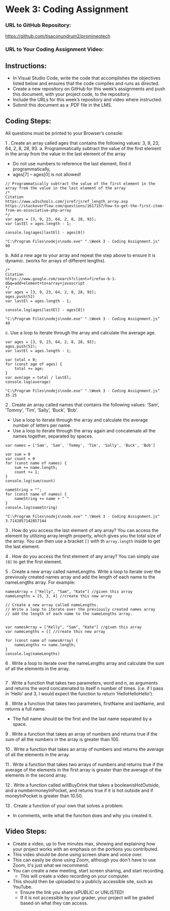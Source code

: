 # Week 3: Coding Assignment
### URL to GitHub Repository:
https://github.com/tisaconundrum2/promineotech

### URL to Your Coding Assignment Video:


## Instructions:
- In Visual Studio Code, write the code that accomplishes the objectives listed below and ensures that the code compiles and runs as directed. 
- Create a new repository on GitHub for this week’s assignments and push this document, with your project code, to the repository.
- Include the URLs for this week’s repository and video where instructed.
- Submit this document as a .PDF file in the LMS.

## Coding Steps:
All questions must be printed to your Browser’s console:

1 . Create an array called ages that contains the following values: 3, 9, 23, 64, 2, 8, 28, 93.
a. Programmatically subtract the value of the first element in the array from the value in the last element of the array
   - Do not use numbers to reference the last element, find it programmatically, 
   - ages[7] – ages[0] is not allowed!
```
// Programmatically subtract the value of the first element in the array from the value in the last element of the array
/*
Citation
https://www.w3schools.com/jsref/jsref_length_array.asp
https://stackoverflow.com/questions/1617157/how-to-get-the-first-item-from-an-associative-php-array
*/
var ages = [3, 9, 23, 64, 2, 8, 28, 93];
var lastEl = ages.length - 1;

console.log(ages[lastEl] - ages[0])
```

```
"C:\Program Files\nodejs\node.exe" ".\Week 3 - Coding Assignment.js"
90
``` 
b. Add a new age to your array and repeat the step above to ensure it is dynamic. (works for arrays of different lengths).

```
/*
Citation
https://www.google.com/search?client=firefox-b-1-d&q=add+element+to+array+javascript
*/
var ages = [3, 9, 23, 64, 2, 8, 28, 93];
ages.push(52)
var lastEl = ages.length - 1;

console.log(ages[lastEl] - ages[0])
```

```
"C:\Program Files\nodejs\node.exe" ".\Week 3 - Coding Assignment.js"
49
```
c. Use a loop to iterate through the array and calculate the average age. 

```
var ages = [3, 9, 23, 64, 2, 8, 28, 93];
ages.push(52);
var lastEl = ages.length - 1;

var total = 0;
for (const age of ages) {
    total += age;
}
var average = total / lastEl;
console.log(average)
```
```
"C:\Program Files\nodejs\node.exe" ".\Week 3 - Coding Assignment.js"
35.25
```

2 . Create an array called names that contains the following values: ‘Sam’, ‘Tommy’, ‘Tim’, ‘Sally’, ‘Buck’, ‘Bob’.
- Use a loop to iterate through the array and calculate the average number of letters per name. 
- Use a loop to iterate through the array again and concatenate all the names together, separated by spaces. 
```
var names = ['Sam', 'Sam', 'Tommy', 'Tim', 'Sally', 'Buck', 'Bob']

var sum = 0
var count = 0
for (const name of names) {
    sum += name.length;
    count += 1;
}
console.log(sum/count)

nameString = "";
for (const name of names) {
    nameString += name + " "
}
console.log(nameString)
```
```
"C:\Program Files\nodejs\node.exe" ".\Week 3 - Coding Assignment.js"
3.7142857142857144
```

3 .	How do you access the last element of any array?
You can access the element by utilizing array.length property, which gives you the total size of the array.
You can then use a bracket `[]` with th `array.length` inside to get the last element.

4 .	How do you access the first element of any array?
You can simply use `[0]` to get the first element.

5 .	Create a new array called nameLengths. Write a loop to iterate over the previously created names array and add the length of each name to the nameLengths array.
For example:
```
namesArray = ["Kelly", "Sam", "Kate"] //given this array
nameLengths = [5, 3, 4] //create this new array
```

```
// Create a new array called nameLengths. 
// Write a loop to iterate over the previously created names array 
// add the length of each name to the nameLengths array.


var namesArray = ["Kelly", "Sam", "Kate"] //given this array
var nameLengths = [] //create this new array

for (const name of namesArray) {
    nameLengths += name.length;
}
console.log(nameLengths)
```

6 .	Write a loop to iterate over the nameLengths array and calculate the sum of all the elements in the array. 
```

```

7 . Write a function that takes two parameters, word and n, as arguments and returns the word concatenated to itself n number of times. (i.e. if I pass in ‘Hello’ and 3, I would expect the function to return ‘HelloHelloHello’).

8 . Write a function that takes two parameters, firstName and lastName, and returns a full name.
- The full name should be the first and the last name separated by a space.

9 . Write a function that takes an array of numbers and returns true if the sum of all the numbers in the array is greater than 100.

10 . Write a function that takes an array of numbers and returns the average of all the elements in the array.

11 . Write a function that takes two arrays of numbers and returns true if the average of the elements in the first array is greater than the average of the elements in the second array.

12 .	Write a function called willBuyDrink that takes a booleanisHotOutside, and a numbermoneyInPocket, and returns true if it is hot outside and if moneyInPocket is greater than 10.50.

13 .	Create a function of your own that solves a problem. 
- In comments, write what the function does and why you created it.


## Video Steps:
- Create a video, up to five minutes max, showing and explaining how your project works with an emphasis on the portions you contributed. 
- This video should be done using screen share and voice over. 
- This can easily be done using Zoom, although you don't have to use Zoom, it's just what we recommend. 
- You can create a new meeting, start screen sharing, and start recording. 
  - This will create a video recording on your computer. 
- This should then be uploaded to a publicly accessible site, such as YouTube. 
  - Ensure the link you share isPUBLIC or UNLISTED!
  - If it is not accessible by your grader, your project will be graded based on what they can access.
